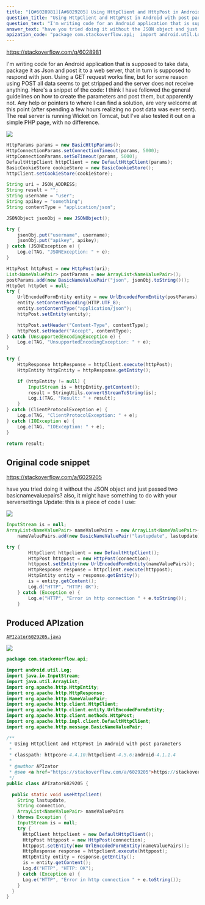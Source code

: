 ```yaml
---
title: "[Q#6028981][A#6029205] Using HttpClient and HttpPost in Android with post parameters"
question_title: "Using HttpClient and HttpPost in Android with post parameters"
question_text: "I'm writing code for an Android application that is supposed to take data, package it as Json and post it to a web server, that in turn is supposed to respond with json. Using a GET request works fine, but for some reason using POST all data seems to get stripped and the server does not receive anything. Here's a snippet of the code: I think I have followed the general guidelines on how to create the parameters and post them, but apparently not. Any help or pointers to where I can find a solution, are very welcome at this point (after spending a few hours realizing no post data was ever sent). The real server is running Wicket on Tomcat, but I've also tested it out on a simple PHP page, with no difference."
answer_text: "have you tried doing it without the JSON object and just passed two basicnamevaluepairs? also, it might have something to do with your serversettings Update: this is a piece of code I use:"
apization_code: "package com.stackoverflow.api;  import android.util.Log; import java.io.InputStream; import java.util.ArrayList; import org.apache.http.HttpEntity; import org.apache.http.HttpResponse; import org.apache.http.NameValuePair; import org.apache.http.client.HttpClient; import org.apache.http.client.entity.UrlEncodedFormEntity; import org.apache.http.client.methods.HttpPost; import org.apache.http.impl.client.DefaultHttpClient; import org.apache.http.message.BasicNameValuePair;  /**  * Using HttpClient and HttpPost in Android with post parameters  *  * classpath: httpcore-4.4.10:httpclient-4.5.6:android-4.1.1.4  *  * @author APIzator  * @see <a href=\"https://stackoverflow.com/a/6029205\">https://stackoverflow.com/a/6029205</a>  */ public class APIzator6029205 {    public static void useHttpclient(     String lastupdate,     String connection,     ArrayList<NameValuePair> nameValuePairs   ) throws Exception {     InputStream is = null;     try {       HttpClient httpclient = new DefaultHttpClient();       HttpPost httppost = new HttpPost(connection);       httppost.setEntity(new UrlEncodedFormEntity(nameValuePairs));       HttpResponse response = httpclient.execute(httppost);       HttpEntity entity = response.getEntity();       is = entity.getContent();       Log.d(\"HTTP\", \"HTTP: OK\");     } catch (Exception e) {       Log.e(\"HTTP\", \"Error in http connection \" + e.toString());     }   } }"
---
```


https://stackoverflow.com/q/6028981

I&#x27;m writing code for an Android application that is supposed to take data, package it as Json and post it to a web server, that in turn is supposed to respond with json.
Using a GET request works fine, but for some reason using POST all data seems to get stripped and the server does not receive anything.
Here&#x27;s a snippet of the code:
I think I have followed the general guidelines on how to create the parameters and post them, but apparently not.
Any help or pointers to where I can find a solution, are very welcome at this point (after spending a few hours realizing no post data was ever sent). The real server is running Wicket on Tomcat, but I&#x27;ve also tested it out on a simple PHP page, with no difference.


<div class="code-logo"><img src="/stackoverflow.png" /></div>

```java
HttpParams params = new BasicHttpParams();
HttpConnectionParams.setConnectionTimeout(params, 5000);
HttpConnectionParams.setSoTimeout(params, 5000);        
DefaultHttpClient httpClient = new DefaultHttpClient(params);
BasicCookieStore cookieStore = new BasicCookieStore();
httpClient.setCookieStore(cookieStore);

String uri = JSON_ADDRESS;
String result = "";
String username = "user";
String apikey = "something";
String contentType = "application/json";

JSONObject jsonObj = new JSONObject();

try {
    jsonObj.put("username", username);
    jsonObj.put("apikey", apikey);
} catch (JSONException e) {
    Log.e(TAG, "JSONException: " + e);
}

HttpPost httpPost = new HttpPost(uri);
List<NameValuePair> postParams = new ArrayList<NameValuePair>();
postParams.add(new BasicNameValuePair("json", jsonObj.toString()));
HttpGet httpGet = null;
try {
    UrlEncodedFormEntity entity = new UrlEncodedFormEntity(postParams);
    entity.setContentEncoding(HTTP.UTF_8);
    entity.setContentType("application/json");
    httpPost.setEntity(entity);

    httpPost.setHeader("Content-Type", contentType);
    httpPost.setHeader("Accept", contentType);
} catch (UnsupportedEncodingException e) {
    Log.e(TAG, "UnsupportedEncodingException: " + e);
}

try {
    HttpResponse httpResponse = httpClient.execute(httpPost);
    HttpEntity httpEntity = httpResponse.getEntity();

    if (httpEntity != null) {
        InputStream is = httpEntity.getContent();
        result = StringUtils.convertStreamToString(is);
        Log.i(TAG, "Result: " + result);
    }
} catch (ClientProtocolException e) {
    Log.e(TAG, "ClientProtocolException: " + e);
} catch (IOException e) {
    Log.e(TAG, "IOException: " + e);
}

return result;
```


## Original code snippet

https://stackoverflow.com/a/6029205

have you tried doing it without the JSON object and just passed two basicnamevaluepairs?
also, it might have something to do with your serversettings
Update:
this is a piece of code I use:

<div class="code-logo"><img src="/stackoverflow.png" /></div>

```java
InputStream is = null;
ArrayList<NameValuePair> nameValuePairs = new ArrayList<NameValuePair>();
    nameValuePairs.add(new BasicNameValuePair("lastupdate", lastupdate)); 

try {
        HttpClient httpclient = new DefaultHttpClient();
        HttpPost httppost = new HttpPost(connection);
        httppost.setEntity(new UrlEncodedFormEntity(nameValuePairs));
        HttpResponse response = httpclient.execute(httppost);
        HttpEntity entity = response.getEntity();
        is = entity.getContent();
        Log.d("HTTP", "HTTP: OK");
    } catch (Exception e) {
        Log.e("HTTP", "Error in http connection " + e.toString());
    }
```

## Produced APIzation

[`APIzator6029205.java`](https://github.com/pasqualesalza/apization/raw/main/data/search/APIzator6029205.java)

<div class="code-logo"><img src="/apizator.png" /></div>

```java
package com.stackoverflow.api;

import android.util.Log;
import java.io.InputStream;
import java.util.ArrayList;
import org.apache.http.HttpEntity;
import org.apache.http.HttpResponse;
import org.apache.http.NameValuePair;
import org.apache.http.client.HttpClient;
import org.apache.http.client.entity.UrlEncodedFormEntity;
import org.apache.http.client.methods.HttpPost;
import org.apache.http.impl.client.DefaultHttpClient;
import org.apache.http.message.BasicNameValuePair;

/**
 * Using HttpClient and HttpPost in Android with post parameters
 *
 * classpath: httpcore-4.4.10:httpclient-4.5.6:android-4.1.1.4
 *
 * @author APIzator
 * @see <a href="https://stackoverflow.com/a/6029205">https://stackoverflow.com/a/6029205</a>
 */
public class APIzator6029205 {

  public static void useHttpclient(
    String lastupdate,
    String connection,
    ArrayList<NameValuePair> nameValuePairs
  ) throws Exception {
    InputStream is = null;
    try {
      HttpClient httpclient = new DefaultHttpClient();
      HttpPost httppost = new HttpPost(connection);
      httppost.setEntity(new UrlEncodedFormEntity(nameValuePairs));
      HttpResponse response = httpclient.execute(httppost);
      HttpEntity entity = response.getEntity();
      is = entity.getContent();
      Log.d("HTTP", "HTTP: OK");
    } catch (Exception e) {
      Log.e("HTTP", "Error in http connection " + e.toString());
    }
  }
}

```